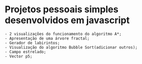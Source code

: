 # Projetos pessoais simples desenvolvidos em javascript
    - 2 visualizações do funcionamento do algoritmo A*;
    - Apresentação de uma árvore fractal;
    - Gerador de labirintos;
    - Visualização do algoritmo Bubble Sort(adicionar outros);
    - Campo estrelado;
    - Vector p5;
